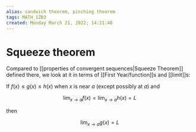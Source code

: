 ```yaml
---
alias: sandwich theorem, pinching theorem
tags: MATH_1ZB3
created: Monday March 21, 2022; 14:21:48 
---
```

# Squeeze theorem
Compared to [[properties of convergent sequences|Squeeze Theorem]] defined there, we look at it in terms of [[First Year/function]]s and [[limit]]s: 

If $f(x)\leq g(x)\leq h(x)$ when $x$ is near $a$ (except possibly at $a$) and

$$\lim_{x \rightarrow a}f(x)=\lim_{x \rightarrow a}h(x)=L$$

then

$$\lim_{x \rightarrow a}g(x)=L$$